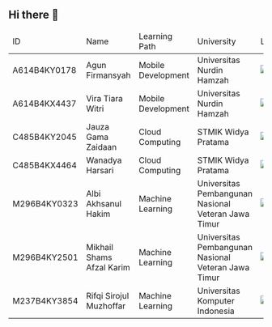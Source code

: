 ## Hi there 👋

<table align="center">
      <thead>
        <tr>
          <td width="15%">ID</td>
          <td width="20%">Name</td>
          <td width="20%">Learning Path</td>
          <td width="20%">University</td>
          <td width="25%">LinkedIn</td>
        </tr>
      </thead>
      <tbody>
        <tr>
          <td>A614B4KY0178</td>
          <td>Agun Firmansyah</td>
          <td>Mobile Development</td>
          <td>Universitas Nurdin Hamzah</td>
          <td>
              <a href="https://www.linkedin.com/in/agun-firmansyah-715a762a9/"><img src="https://img.shields.io/badge/--linkedin?label=LinkedIn&logo=LinkedIn&style=social"></a>
              <a href="https://github.com/AGUN1505"><img src="https://img.shields.io/badge/GitHub-100000?style=for-the-badge&logo=github&logoColor=white"></a>
          </td>
        </tr>
        <tr>
          <td>A614B4KX4437</td>
          <td>Vira Tiara Witri</td>
          <td>Mobile Development</td>
          <td>Universitas Nurdin Hamzah</td>
          <td>
              <a href="https://www.linkedin.com/in/vira-tiara-witri-264b95321/"><img src="https://img.shields.io/badge/--linkedin?label=LinkedIn&logo=LinkedIn&style=social"></a>
              <a href="https://github.com/vetewe"><img src="https://img.shields.io/badge/GitHub-100000?style=for-the-badge&logo=github&logoColor=white"></a>
          </td>
        </tr>
        <tr>
          <td>C485B4KY2045</td>
          <td>Jauza Gama Zaidaan</td>
          <td>Cloud Computing</td>
          <td>STMIK Widya Pratama</td>
          <td>
              <a href="https://www.linkedin.com/in/jgzaidan/"><img src="https://img.shields.io/badge/--linkedin?label=LinkedIn&logo=LinkedIn&style=social"></a>
              <a href="https://github.com/JAUZA7ev"><img src="https://img.shields.io/badge/GitHub-100000?style=for-the-badge&logo=github&logoColor=white"></a>
          </td>
        </tr>
        <tr>
          <td>C485B4KX4464</td>
          <td>Wanadya Harsari</td>
          <td>Cloud Computing</td>
          <td>STMIK Widya Pratama</td>
          <td>
              <a href="https://www.linkedin.com/in/wanadya/"><img src="https://img.shields.io/badge/--linkedin?label=LinkedIn&logo=LinkedIn&style=social"></a>
              <a href="https://github.com/WanodyaHapsari"><img src="https://img.shields.io/badge/GitHub-100000?style=for-the-badge&logo=github&logoColor=white"></a>
          </td>
        </tr>
        <tr>
          <td>M296B4KY0323</td>
          <td>Albi Akhsanul Hakim</td>
          <td>Machine Learning</td>
          <td>Universitas Pembangunan Nasional Veteran Jawa Timur</td>
          <td>
              <a href="https://www.linkedin.com/in/albi-akhsanul-hakim/"><img src="https://img.shields.io/badge/--linkedin?label=LinkedIn&logo=LinkedIn&style=social"></a>
              <a href="https://github.com/AlbiAkhsanul"><img src="https://img.shields.io/badge/GitHub-100000?style=for-the-badge&logo=github&logoColor=white"></a>
          </td>
        </tr>
        <tr>
          <td>M296B4KY2501</td>
          <td>Mikhail Shams Afzal Karim</td>
          <td>Machine Learning</td>
          <td>Universitas Pembangunan Nasional Veteran Jawa Timur</td>
          <td>
              <a href="https://www.linkedin.com/in/mikhail-karim-9b7824268/"><img src="https://img.shields.io/badge/--linkedin?label=LinkedIn&logo=LinkedIn&style=social"></a>
              <a href="https://github.com/mikhail-karim"><img src="https://img.shields.io/badge/GitHub-100000?style=for-the-badge&logo=github&logoColor=white"></a>
          </td>
        </tr>
        <tr>
          <td>M237B4KY3854</td>
          <td>Rifqi Sirojul Muzhoffar</td>
          <td>Machine Learning</td>
          <td>Universitas Komputer Indonesia</td>
          <td>
              <a href="https://www.linkedin.com/in/rifqi-sm/"><img src="https://img.shields.io/badge/--linkedin?label=LinkedIn&logo=LinkedIn&style=social"></a>
              <a href="https://github.com/Muzhoffar"><img src="https://img.shields.io/badge/GitHub-100000?style=for-the-badge&logo=github&logoColor=white"></a>
          </td>
        </tr>
      </tbody>
    </table>
